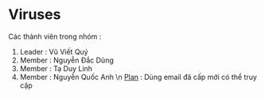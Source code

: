 # Viruses
Các thành viên trong nhóm :
  1. Leader : Vũ Viết Quý
  2. Member : Nguyễn Đắc Dũng
  3. Member : Tạ Duy Linh
  4. Member : Nguyễn Quốc Anh
 \n
[Plan](https://docs.google.com/spreadsheets/d/1YIGh1kZptNZXVq6SklyKvXPFgPiz22Fxri968xjBrpk/edit#gid=861254609) : Dùng email đã cấp mới có thể truy cập 
